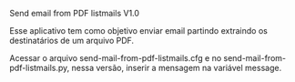 Send email from PDF listmails V1.0

Esse aplicativo tem como objetivo enviar email partindo extraindo os destinatários de um arquivo PDF.

Acessar o arquivo send-mail-from-pdf-listmails.cfg e no send-mail-from-pdf-listmails.py, nessa versão, inserir a mensagem na variável message.